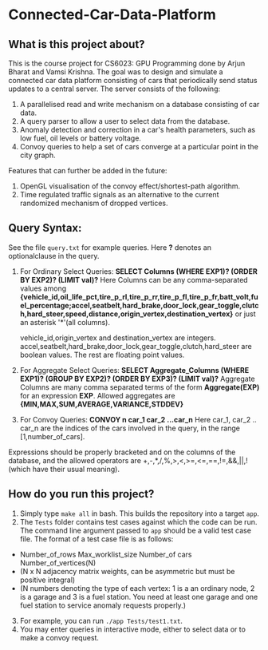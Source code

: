 # Connected-Car-Data-Platform
## What is this project about?
This is the course project for CS6023: GPU Programming done by Arjun Bharat and Vamsi Krishna.
The goal was to design and simulate a connected car data platform consisting of cars that periodically send status updates to a central server. The server consists of the following:
1. A parallelised read and write mechanism on a database consisting of car data.
2. A query parser to allow a user to select data from the database.
3. Anomaly detection and correction in a car's health parameters, such as low fuel, oil levels or battery voltage.
4. Convoy queries to help a set of cars converge at a particular point in the city graph. 

Features that can further be added in the future:
1. OpenGL visualisation of the convoy effect/shortest-path algorithm.
2. Time regulated traffic signals as an alternative to the current randomized mechanism of dropped vertices. 

## Query Syntax:

See the file `query.txt` for example queries.
Here **?** denotes an optionalclause in the query.
1. For Ordinary Select Queries: 
    **SELECT Columns (WHERE EXP1)? (ORDER BY EXP2)? (LIMIT val)?**
    Here Columns can be any comma-separated values among **{vehicle_id,oil_life_pct,tire_p_rl,tire_p_rr,tire_p_fl,tire_p_fr,batt_volt,fuel_percentage;accel,seatbelt,hard_brake,door_lock,gear_toggle,clutch,hard_steer,speed,distance,origin_vertex,destination_vertex}** or just an asterisk '*'(all columns).

    vehicle_id,origin_vertex and destination_vertex are integers. accel,seatbelt,hard_brake,door_lock,gear_toggle,clutch,hard_steer are boolean values. The rest are floating point values.
2. For Aggregate Select Queries:
    **SELECT Aggregate_Columns (WHERE EXP1)? (GROUP BY EXP2)? (ORDER BY EXP3)? (LIMIT val)?**
    Aggregate Columns are many comma separated terms of the form **Aggregate(EXP)** for an expression **EXP**. Allowed aggregates are **{MIN,MAX,SUM,AVERAGE,VARIANCE,STDDEV}**

3. For Convoy Queries:
    **CONVOY n car_1 car_2 ...car_n** 
    Here car_1, car_2 .. car_n are the indices of the cars involved in the query, in the range [1,number_of_cars].

Expressions should be properly bracketed and on the columns of the database, and the allowed operators are +,-,*,/,%,>,<,>=,<=,==,!=,&&,||,! (which have their usual meaning).
## How do you run this project?

1. Simply type `make all` in bash. This builds the repository into a target `app`.
2. The `Tests` folder contains test cases against which the code can be run. The command line argument passed to `app` should be a valid test case file. The format of a test case file is as follows:
- Number_of_rows Max_worklist_size Number_of cars Number_of_vertices(N)
- (N x N adjacency matrix weights, can be asymmetric but must be positive integral)
- (N numbers denoting the type of each vertex: 1 is a an ordinary node, 2 is a garage and 3 is a fuel station. You need at least one garage and one fuel station to service anomaly requests properly.)
3. For example, you can run `./app Tests/test1.txt`.
4. You may enter queries in interactive mode, either to select data or to make a convoy request.